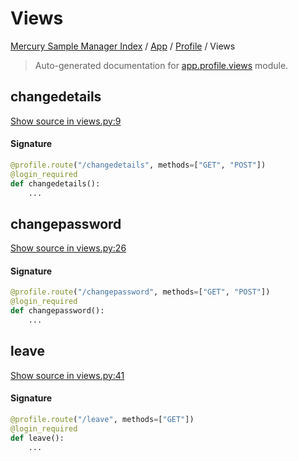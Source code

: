 # Views

[Mercury Sample Manager Index](../../README.md#mercury-sample-manager-index) /
[App](../index.md#app) /
[Profile](./index.md#profile) /
Views

> Auto-generated documentation for [app.profile.views](https://github.com/HolgerGraef/MSM/blob/master/app/profile/views.py) module.

## changedetails

[Show source in views.py:9](https://github.com/HolgerGraef/MSM/blob/master/app/profile/views.py#L9)

#### Signature

```python
@profile.route("/changedetails", methods=["GET", "POST"])
@login_required
def changedetails():
    ...
```



## changepassword

[Show source in views.py:26](https://github.com/HolgerGraef/MSM/blob/master/app/profile/views.py#L26)

#### Signature

```python
@profile.route("/changepassword", methods=["GET", "POST"])
@login_required
def changepassword():
    ...
```



## leave

[Show source in views.py:41](https://github.com/HolgerGraef/MSM/blob/master/app/profile/views.py#L41)

#### Signature

```python
@profile.route("/leave", methods=["GET"])
@login_required
def leave():
    ...
```
